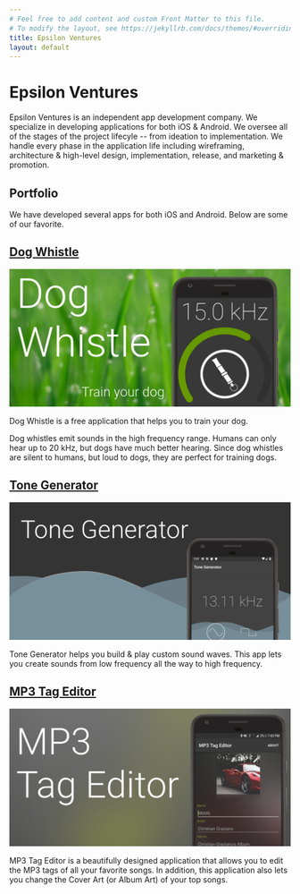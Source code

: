 ```yaml
---
# Feel free to add content and custom Front Matter to this file.
# To modify the layout, see https://jekyllrb.com/docs/themes/#overriding-theme-defaults
title: Epsilon Ventures
layout: default
---
```


# Epsilon Ventures

Epsilon Ventures is an independent app development company.
We specialize in developing applications for both iOS & Android. We oversee all of the stages of the project lifecyle -- from ideation to implementation. We handle every phase in the application life including wireframing, architecture & high-level design, implementation, release, and marketing & promotion.

## Portfolio
We have developed several apps for both iOS and Android. Below are some of our favorite.

## [Dog Whistle](https://play.google.com/store/apps/details?id=com.jmaciak.dogwhistle)
![Dog Whistle Feature](assets/images/dog-whistle-feature.png)

Dog Whistle is a free application that helps you to train your dog.

Dog whistles emit sounds in the high frequency range. Humans can only hear up to 20 kHz, but dogs have much better hearing. Since dog whistles are silent to humans, but loud to dogs, they are perfect for training dogs.

## [Tone Generator](https://play.google.com/store/apps/details?id=com.epsilonv.highfrequencytonesignalgenerator)

![Tone Generator Feature](assets/images/tone-generator-feature.png)

Tone Generator helps you build & play custom sound waves. This app lets you create sounds from low frequency all the way to high frequency.


## [MP3 Tag Editor](https://play.google.com/store/apps/details?id=com.jmaciak.mp3tagedit)
![MP3 Tag Editor Feature](assets/images/mp3-tag-editor-feature.png)

MP3 Tag Editor is a beautifully designed application that allows you to edit the MP3 tags of all your favorite songs. In addition, this application also lets you change the Cover Art (or Album Art) of your top songs.


